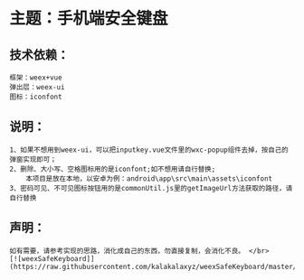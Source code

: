 主题：手机端安全键盘
===
技术依赖：
---
	框架：weex+vue  
	弹出层：weex-ui  
	图标：iconfont  
说明：
---
	1、如果不想用到weex-ui，可以把inputkey.vue文件里的wxc-popup组件去掉，按自己的弹窗实现即可；  
	2、删除、大小写、空格图标用的是iconfont;如不想用请自行替换;  
		本项目是放在本地，以安卓为例：android\app\src\main\assets\iconfont  
	3、密码可见、不可见图标按钮用的是commonUtil.js里的getImageUrl方法获取的路径，请自行替换  

声明：
---
	如有需要，请参考实现的思路，消化成自己的东西，勿直接复制，会消化不良。 </br>
	[![weexSafeKeyboard]](https://raw.githubusercontent.com/kalakalaxyz/weexSafeKeyboard/master/images/weexSafeKeyboard.png)